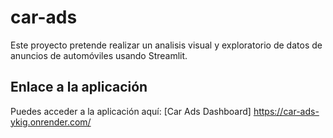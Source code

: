 # car-ads
Este proyecto pretende realizar un analisis visual y exploratorio de datos de anuncios de automóviles usando Streamlit.
## Enlace a la aplicación
Puedes acceder a la aplicación aquí: [Car Ads Dashboard] https://car-ads-ykig.onrender.com/
